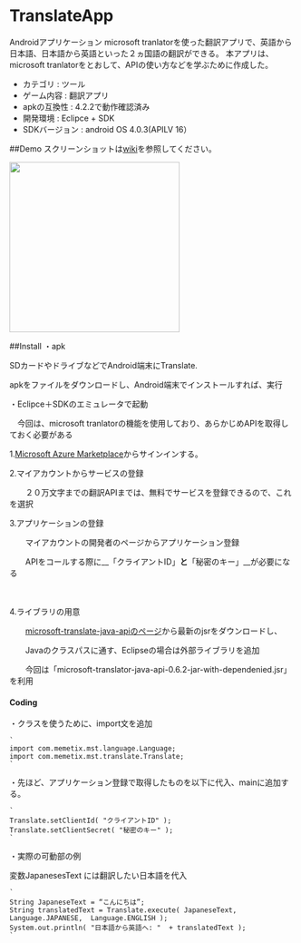# TranslateApp

Androidアプリケーション
microsoft tranlatorを使った翻訳アプリで、英語から日本語、日本語から英語といった２ヵ国語の翻訳ができる。
本アプリは、microsoft tranlatorをとおして、APIの使い方などを学ぶために作成した。


* カテゴリ : ツール
* ゲーム内容 : 翻訳アプリ
* apkの互換性 : 4.2.2で動作確認済み
* 開発環境 : Eclipce + SDK
* SDKバージョン : android OS 4.0.3(APILV 16）


##Demo
スクリーンショットは[wiki](https://github.com/masapixyon/TranslateApp/wiki "Wiki")を参照してください。

<img src="https://github.com/masapixyon/TranslateApp/tree/master/images/TA-Screenshot-4" width="300px">



##Install
・apk

  SDカードやドライブなどでAndroid端末にTranslate.

  apkをファイルをダウンロードし、Android端末でインストールすれば、実行


・Eclipce＋SDKのエミュレータで起動

　今回は、microsoft tranlatorの機能を使用しており、あらかじめAPIを取得しておく必要がある



1.[Microsoft Azure Marketplace](https://datamarket.azure.com/dataset/bing/microsofttranslator)からサインインする。


2.マイアカウントからサービスの登録

　　２０万文字までの翻訳APIまでは、無料でサービスを登録できるので、これを選択


3.アプリケーションの登録

　　マイアカウントの開発者のページからアプリケーション登録

　　APIをコールする際に__「クライアントID」__と__「秘密のキー」__が必要になる

　

4.ライブラリの用意

　　[microsoft-translate-java-apiのページ](https://code.google.com/archive/p/microsoft-translator-java-api/downloads)から最新のjsrをダウンロードし、

　　Javaのクラスパスに通す、Eclipseの場合は外部ライブラリを追加

　　今回は「microsoft-translator-java-api-0.6.2-jar-with-dependenied.jsr」を利用





#### Coding

・クラスを使うために、import文を追加

    `
    import com.memetix.mst.language.Language;
    import com.memetix.mst.translate.Translate;
    `
 ・先ほど、アプリケーション登録で取得したものを以下に代入、mainに追加する。

    `
    Translate.setClientId( "クライアントID" ); 
    Translate.setClientSecret( "秘密のキー" );
    `

・実際の可動部の例

変数JapanesesText には翻訳したい日本語を代入

    `
    String JapaneseText = “こんにちは”;
    String translatedText = Translate.execute( JapaneseText, Language.JAPANESE,  Language.ENGLISH );
    System.out.println( "日本語から英語へ: "  + translatedText );
    `



